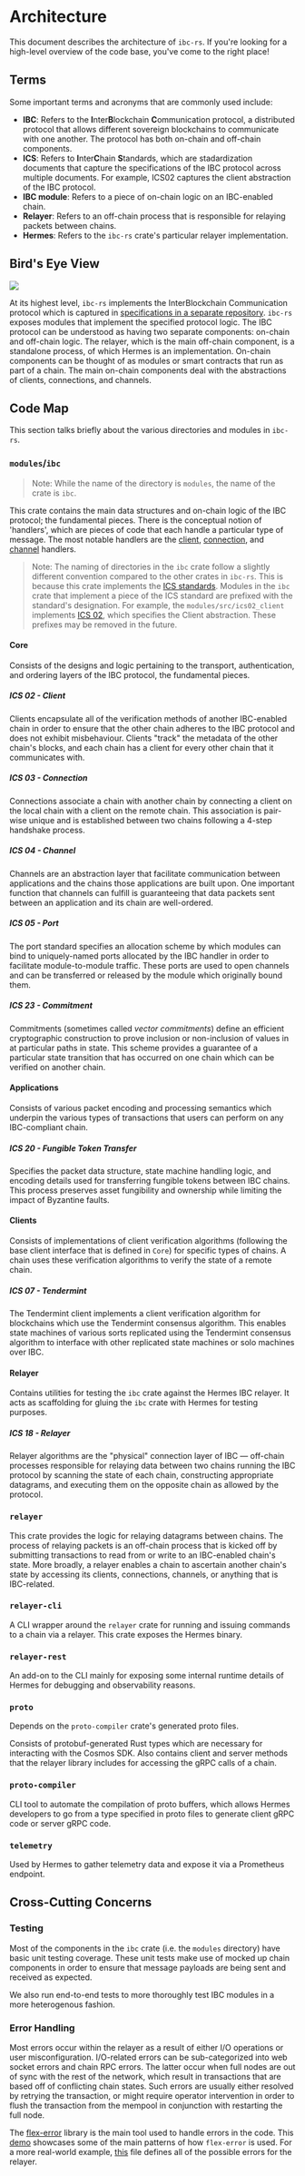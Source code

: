 # Architecture

This document describes the architecture of `ibc-rs`. If you're looking for a
high-level overview of the code base, you've come to the right place!

## Terms

Some important terms and acronyms that are commonly used include:

*   **IBC**: Refers to the **I**nter**B**lockchain **C**ommunication protocol, a
    distributed protocol that allows different sovereign blockchains to
    communicate with one another. The protocol has both on-chain and off-chain
    components.
*   **ICS**: Refers to **I**nter**C**hain **S**tandards, which are stadardization
    documents that capture the specifications of the IBC protocol across multiple
    documents. For example, ICS02 captures the client abstraction of the IBC
    protocol.
*   **IBC module**: Refers to a piece of on-chain logic on an IBC-enabled chain.
*   **Relayer**: Refers to an off-chain process that is responsible for relaying
    packets between chains.
*   **Hermes**: Refers to the `ibc-rs` crate's particular relayer implementation.

## Bird's Eye View

![][layout-image]

At its highest level, `ibc-rs` implements the InterBlockchain Communication
protocol which is captured in [specifications in a separate
repository][ibc-specs]. `ibc-rs` exposes modules that implement the specified
protocol logic. The IBC protocol can be understood as having two separate
components: on-chain and off-chain logic. The relayer, which is the main
off-chain component, is a standalone process, of which Hermes is an
implementation. On-chain components can be thought of as modules or smart
contracts that run as part of a chain. The main on-chain components deal with
the abstractions of clients, connections, and channels.

## Code Map

This section talks briefly about the various directories and modules in
`ibc-rs`.

### `modules`/`ibc`

> Note: While the name of the directory is `modules`, the name of the crate is
> `ibc`.

This crate contains the main data structures and on-chain logic of the IBC
protocol; the fundamental pieces. There is the conceptual notion of 'handlers',
which are pieces of code that each handle a particular type of message. The most
notable handlers are the [client][ibc-client], [connection][ibc-connection], and
[channel][ibc-channel] handlers.

> Note: The naming of directories in the `ibc` crate follow a slightly different
> convention compared to the other crates in `ibc-rs`. This is because this
> crate implements the [ICS standards][ics-standards]. Modules in the `ibc`
> crate that implement a piece of the ICS standard are prefixed with the
> standard's designation. For example, the `modules/src/ics02_client` implements
> [ICS 02][ics02], which specifies the Client abstraction. These prefixes may be
> removed in the future.

#### Core

Consists of the designs and logic pertaining to the transport, authentication,
and ordering layers of the IBC protocol, the fundamental pieces.

##### ICS 02 - Client

Clients encapsulate all of the verification methods of another IBC-enabled chain
in order to ensure that the other chain adheres to the IBC protocol and does not
exhibit misbehaviour. Clients "track" the metadata of the other chain's blocks,
and each chain has a client for every other chain that it communicates with.

##### ICS 03 - Connection

Connections associate a chain with another chain by connecting a client on the
local chain with a client on the remote chain. This association is pair-wise
unique and is established between two chains following a 4-step handshake
process.

##### ICS 04 - Channel

Channels are an abstraction layer that facilitate communication between
applications and the chains those applications are built upon. One important
function that channels can fulfill is guaranteeing that data packets sent
between an application and its chain are well-ordered.

##### ICS 05 - Port

The port standard specifies an allocation scheme by which modules can bind to
uniquely-named ports allocated by the IBC handler in order to facilitate
module-to-module traffic. These ports are used to open channels and can be
transferred or released by the module which originally bound them.

##### ICS 23 - Commitment

Commitments (sometimes called *vector commitments*) define an efficient
cryptographic construction to prove inclusion or non-inclusion of values in at
particular paths in state. This scheme provides a guarantee of a particular
state transition that has occurred on one chain which can be verified on another
chain.

#### Applications

Consists of various packet encoding and processing semantics which underpin the
various types of transactions that users can perform on any IBC-compliant chain.

##### ICS 20 - Fungible Token Transfer

Specifies the packet data structure, state machine handling logic, and encoding
details used for transferring fungible tokens between IBC chains. This process
preserves asset fungibility and ownership while limiting the impact of Byzantine
faults.

#### Clients

Consists of implementations of client verification algorithms (following the
base client interface that is defined in `Core`) for specific types of chains. A
chain uses these verification algorithms to verify the state of a remote chain.

##### ICS 07 - Tendermint

The Tendermint client implements a client verification algorithm for blockchains
which use the Tendermint consensus algorithm. This enables state machines of
various sorts replicated using the Tendermint consensus algorithm to interface
with other replicated state machines or solo machines over IBC.

#### Relayer

Contains utilities for testing the `ibc` crate against the Hermes IBC relayer.
It acts as scaffolding for gluing the `ibc` crate with Hermes for testing
purposes.

##### ICS 18 - Relayer

Relayer algorithms are the "physical" connection layer of IBC — off-chain
processes responsible for relaying data between two chains running the IBC
protocol by scanning the state of each chain, constructing appropriate
datagrams, and executing them on the opposite chain as allowed by the protocol.

### `relayer`

This crate provides the logic for relaying datagrams between chains. The process
of relaying packets is an off-chain process that is kicked off by submitting
transactions to read from or write to an IBC-enabled chain's state. More
broadly, a relayer enables a chain to ascertain another chain's state by
accessing its clients, connections, channels, or anything that is IBC-related.

### `relayer-cli`

A CLI wrapper around the `relayer` crate for running and issuing commands to a
chain via a relayer. This crate exposes the Hermes binary.

### `relayer-rest`

An add-on to the CLI mainly for exposing some internal runtime details of Hermes
for debugging and observability reasons.

### `proto`

Depends on the `proto-compiler` crate's generated proto files.

Consists of protobuf-generated Rust types which are necessary for interacting
with the Cosmos SDK. Also contains client and server methods that the relayer
library includes for accessing the gRPC calls of a chain.

### `proto-compiler`

CLI tool to automate the compilation of proto buffers, which allows Hermes
developers to go from a type specified in proto files to generate client gRPC
code or server gRPC code.

### `telemetry`

Used by Hermes to gather telemetry data and expose it via a Prometheus endpoint.

## Cross-Cutting Concerns

### Testing

Most of the components in the `ibc` crate (i.e. the `modules` directory) have
basic unit testing coverage. These unit tests make use of mocked up chain
components in order to ensure that message payloads are being sent and received
as expected.

We also run end-to-end tests to more thoroughly test IBC modules in a more
heterogenous fashion.

### Error Handling

Most errors occur within the relayer as a result of either I/O operations or
user misconfiguration. I/O-related errors can be sub-categorized into web socket
errors and chain RPC errors. The latter occur when full nodes are out of sync
with the rest of the network, which result in transactions that are based off of
conflicting chain states. Such errors are usually either resolved by retrying
the transaction, or might require operator intervention in order to flush the
transaction from the mempool in conjunction with restarting the full node.

The [flex-error][flex-error] library is the main tool used to handle errors in
the code. This [demo][flex-error-demo] showcases some of the main patterns of
how `flex-error` is used. For a more real-world example, [this][relayer-errors]
file defines all of the possible errors for the relayer.

[flex-error]: https://github.com/informalsystems/flex-error

[flex-error-demo]: https://github.com/informalsystems/flex-error/blob/master/flex-error-demo-full/src/main.rs

[ibc-specs]: https://github.com/cosmos/ibc#interchain-standards

[ics-standards]: https://github.com/cosmos/ibc#standardisation

[ibc-client]: https://github.com/informalsystems/ibc-rs/tree/master/modules/src/core/ics02_client

[ibc-connection]: https://github.com/informalsystems/ibc-rs/tree/master/modules/src/core/ics03_connection

[ibc-channel]: https://github.com/informalsystems/ibc-rs/tree/master/modules/src/core/ics04_channel

[ics02]: https://github.com/cosmos/ibc/blob/master/spec/core/ics-002-client-semantics/README.md

[layout-image]: assets/ibc-rs-layout.png

[relayer-errors]: https://github.com/informalsystems/ibc-rs/blob/master/relayer/src/error.rs
